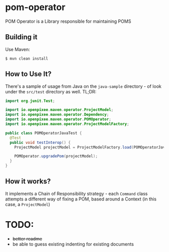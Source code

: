 # pom-operator

POM Operator is a Library responsible for maintaining POMS

## Building it

Use Maven:

```
$ mvn clean install
```

## How to Use It?

There's a sample of usage from Java on the `java-sample` directory - of look under the `src/test` directory as well. TL;DR:

```java
import org.junit.Test;

import io.openpixee.maven.operator.ProjectModel;
import io.openpixee.maven.operator.Dependency;
import io.openpixee.maven.operator.POMOperator;
import io.openpixee.maven.operator.ProjectModelFactory;

public class POMOperatorJavaTest {
  @Test
  public void testInterop() {
    ProjectModel projectModel = ProjectModelFactory.load(POMOperatorJavaTest.class.getResource("pom.xml"), new Dependency("org.dom4j", "dom4j", "0.0.0", null, "jar"));

    POMOperator.upgradePom(projectModel);
  }
}

```

## How it works?

It implements a Chain of Responsibility strategy - each `Command` class attempts a different way of fixing a POM, based around a Context (in this case, a `ProjectModel`)


# TODO:

- ~~better readme~~
- be able to guess existing indenting for existing documents
